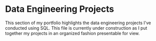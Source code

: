 # Data Engineering Projects
This section of my portfolio highlights the data engineering projects I've conducted using SQL. This file is currently under construction as I put together my projects in an organized fashion presentable for view.
